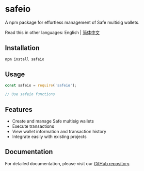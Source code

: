 # safeio

A npm package for effortless management of Safe multisig wallets.

Read this in other languages: English | [简体中文](./README.zh-CN.md)

## Installation

```bash
npm install safeio
```

## Usage

```javascript
const safeio = require('safeio');

// Use safeio functions
```

## Features

- Create and manage Safe multisig wallets
- Execute transactions
- View wallet information and transaction history
- Integrate easily with existing projects

## Documentation

For detailed documentation, please visit our [GitHub repository](https://github.com/ioplustech/safeio).
